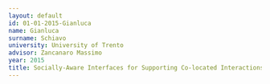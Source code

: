 ```yaml
---
layout: default 
id: 01-01-2015-Gianluca
name: Gianluca
surname: Schiavo
university: University of Trento
advisor: Zancanaro Massimo
year: 2015
title: Socially-Aware Interfaces for Supporting Co-located Interactions
---
```


